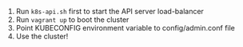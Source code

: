 1. Run ```k8s-api.sh``` first to start the API server load-balancer
2. Run ```vagrant up``` to boot the cluster
3. Point KUBECONFIG environment variable to config/admin.conf file
4. Use the cluster!
